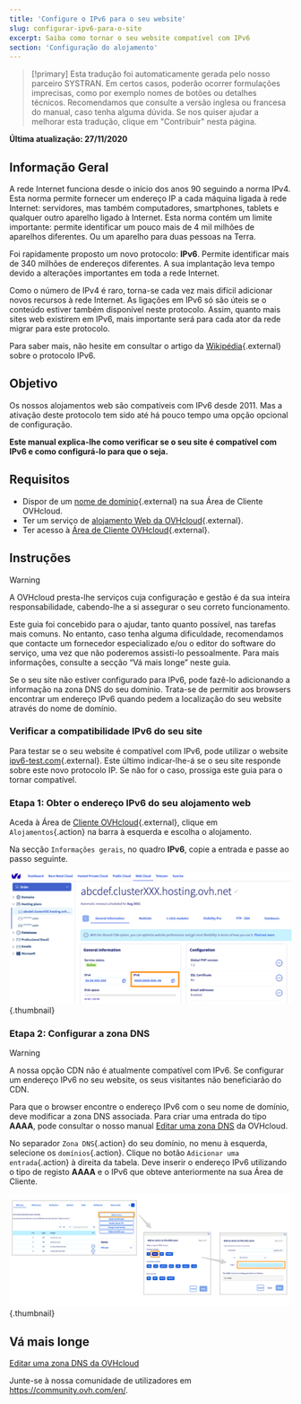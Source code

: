 ```yaml
---
title: 'Configure o IPv6 para o seu website'
slug: configurar-ipv6-para-o-site
excerpt: Saiba como tornar o seu website compatível com IPv6
section: 'Configuração do alojamento'
---
```


> [!primary]
> Esta tradução foi automaticamente gerada pelo nosso parceiro SYSTRAN. Em certos casos, poderão ocorrer formulações imprecisas, como por exemplo nomes de botões ou detalhes técnicos. Recomendamos que consulte a versão inglesa ou francesa do manual, caso tenha alguma dúvida. Se nos quiser ajudar a melhorar esta tradução, clique em "Contribuir" nesta página.
>

**Última atualização: 27/11/2020**

## Informação Geral

A rede Internet funciona desde o início dos anos 90 seguindo a norma IPv4. Esta norma permite fornecer um endereço IP a cada máquina ligada à rede Internet: servidores, mas também computadores, smartphones, tablets e qualquer outro aparelho ligado à Internet. Esta norma contém um limite importante: permite identificar um pouco mais de 4 mil milhões de aparelhos diferentes. Ou um aparelho para duas pessoas na Terra.

Foi rapidamente proposto um novo protocolo: **IPv6**. Permite identificar mais de 340 milhões de endereços diferentes. A sua implantação leva tempo devido a alterações importantes em toda a rede Internet. 

Como o número de IPv4 é raro, torna-se cada vez mais difícil adicionar novos recursos à rede Internet. As ligações em IPv6 só são úteis se o conteúdo estiver também disponível neste protocolo. Assim, quanto mais sites web existirem em IPv6, mais importante será para cada ator da rede migrar para este protocolo.

Para saber mais, não hesite em consultar o artigo da [Wikipédia](https://pt.wikipedia.org/wiki/IPv6){.external} sobre o protocolo IPv6.

## Objetivo

Os nossos alojamentos web são compatíveis com IPv6 desde 2011. Mas a ativação deste protocolo tem sido até há pouco tempo uma opção opcional de configuração. 

**Este manual explica-lhe como verificar se o seu site é compatível com IPv6 e como configurá-lo para que o seja.**

## Requisitos

- Dispor de um [nome de domínio](https://www.ovh.pt/dominios/){.external} na sua Área de Cliente OVHcloud.
- Ter um serviço de [alojamento Web da OVHcloud](https://www.ovh.pt/alojamento-partilhado/){.external}.
- Ter acesso à [Área de Cliente OVHcloud](https://www.ovh.com/auth/?action=gotomanager){.external}.

## Instruções

> [!warning]
>A OVHcloud presta-lhe serviços cuja configuração e gestão é da sua inteira responsabilidade, cabendo-lhe a si assegurar o seu correto funcionamento. 
>
>Este guia foi concebido para o ajudar, tanto quanto possível, nas tarefas mais comuns. No entanto, caso tenha alguma dificuldade, recomendamos que contacte um fornecedor especializado e/ou o editor do software do serviço, uma vez que não poderemos assisti-lo pessoalmente. Para mais informações, consulte a secção “Vá mais longe” neste guia.
>
Se o seu site não estiver configurado para IPv6, pode fazê-lo adicionando a informação na zona DNS do seu domínio. Trata-se de permitir aos browsers encontrar um endereço IPv6 quando pedem a localização do seu website através do nome de domínio.

### Verificar a compatibilidade IPv6 do seu site

Para testar se o seu website é compatível com IPv6, pode utilizar o website [ipv6-test.com](https://ipv6-test.com/validate.php){.external}. Este último indicar-lhe-á se o seu site responde sobre este novo protocolo IP. Se não for o caso, prossiga este guia para o tornar compatível.

### Etapa 1: Obter o endereço IPv6 do seu alojamento web

Aceda à Área de [Cliente OVHcloud](https://www.ovh.com/auth/?action=gotomanager){.external}, clique em `Alojamentos`{.action} na barra à esquerda e escolha o alojamento.

Na secção `Informações gerais`, no quadro **IPv6**, copie a entrada e passe ao passo seguinte.

![IPv6](images/ipv6_01.png){.thumbnail}

### Etapa 2: Configurar a zona DNS

> [!warning]
> A nossa opção CDN não é atualmente compatível com IPv6. Se configurar um endereço IPv6 no seu website, os seus visitantes não beneficiarão do CDN.

Para que o browser encontre o endereço IPv6 com o seu nome de domínio, deve modificar a zona DNS associada. Para criar uma entrada do tipo **AAAA**, pode consultar o nosso manual [Editar uma zona DNS](../../domains/alojamento_partilhado_como_editar_a_minha_zona_dns/) da OVHcloud.

No separador `Zona DNS`{.action} do seu domínio, no menu à esquerda, selecione os `domínios`{.action}. Clique no botão `Adicionar uma entrada`{.action} à direita da tabela. Deve inserir o endereço IPv6 utilizando o tipo de registo **AAAA** e o IPv6 que obteve anteriormente na sua Área de Cliente.

![IPv6](images/ipv6_02.png){.thumbnail}

## Vá mais longe

[Editar uma zona DNS da OVHcloud](../../domains/alojamento_partilhado_como_editar_a_minha_zona_dns/)

Junte-se à nossa comunidade de utilizadores em <https://community.ovh.com/en/>.

